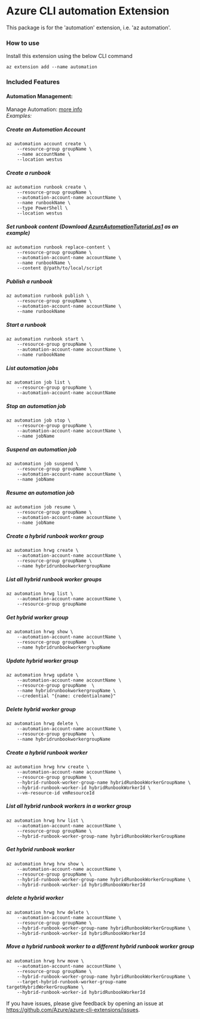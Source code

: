 # Azure CLI automation Extension #
This package is for the 'automation' extension, i.e. 'az automation'.

### How to use ###
Install this extension using the below CLI command
```
az extension add --name automation
```

### Included Features
#### Automation Management:
Manage Automation: [more info](https://learn.microsoft.com/en-us/azure/automation/)\
*Examples:*

##### Create an Automation Account

```
az automation account create \
    --resource-group groupName \
    --name accountName \
    --location westus
```

##### Create a runbook
```
az automation runbook create \
    --resource-group groupName \
    --automation-account-name accountName \
    --name runbookName \
    --type PowerShell \
    --location westus
```

##### Set runbook content (Download [AzureAutomationTutorial.ps1](https://github.com/Azure/azure-quickstart-templates/blob/master/quickstarts/microsoft.automation/101-automation/scripts/AzureAutomationTutorial.ps1) as an example)
```
az automation runbook replace-content \
    --resource-group groupName \
    --automation-account-name accountName \
    --name runbookName \
    --content @/path/to/local/script
```

##### Publish a runbook
```
az automation runbook publish \
    --resource-group groupName \
    --automation-account-name accountName \
    --name runbookName
```

##### Start a runbook
```
az automation runbook start \
    --resource-group groupName \
    --automation-account-name accountName \
    --name runbookName
```

##### List automation jobs
```
az automation job list \
    --resource-group groupName \
    --automation-account-name accountName
```

##### Stop an automation job
```
az automation job stop \
    --resource-group groupName \
    --automation-account-name accountName \
    --name jobName
```

##### Suspend an automation job
```
az automation job suspend \
    --resource-group groupName \
    --automation-account-name accountName \
    --name jobName
```

##### Resume an automation job
```
az automation job resume \
    --resource-group groupName \
    --automation-account-name accountName \
    --name jobName
```

##### Create a hybrid runbook worker group
```
az automation hrwg create \
    --automation-account-name accountName \
    --resource-group groupName \
    --name hybridrunbookworkergroupName
```

##### List all hybrid runbook worker groups 
```
az automation hrwg list \
    --automation-account-name accountName \
    --resource-group groupName 
```

##### Get hybrid worker group
```
az automation hrwg show \
    --automation-account-name accountName \
    --resource-group groupName  \
    --name hybridrunbookworkergroupName
```

##### Update hybrid worker group
```
az automation hrwg update \
    --automation-account-name accountName \
    --resource-group groupName  \
    --name hybridrunbookworkergroupName \
    --credential "{name: credentialname}" 
```

##### Delete hybrid worker group
```
az automation hrwg delete \
    --automation-account-name accountName \
    --resource-group groupName  \
    --name hybridrunbookworkergroupName
```

##### Create a hybrid runbook worker
```
az automation hrwg hrw create \
    --automation-account-name accountName \
    --resource-group groupName \
    --hybrid-runbook-worker-group-name hybridRunbookWorkerGroupName \
    --hybrid-runbook-worker-id hybridRunbookWorkerId \
    --vm-resource-id vmResourceId
```

##### List all hybrid runbook workers in a worker group
```
az automation hrwg hrw list \
    --automation-account-name accountName \
    --resource-group groupName \
    --hybrid-runbook-worker-group-name hybridRunbookWorkerGroupName 
```

##### Get hybrid runbook worker
```
az automation hrwg hrw show \
    --automation-account-name accountName \
    --resource-group groupName \
    --hybrid-runbook-worker-group-name hybridRunbookWorkerGroupName \
    --hybrid-runbook-worker-id hybridRunbookWorkerId
```

##### delete a hybrid worker 
```
az automation hrwg hrw delete \
    --automation-account-name accountName \
    --resource-group groupName \
    --hybrid-runbook-worker-group-name hybridRunbookWorkerGroupName \
    --hybrid-runbook-worker-id hybridRunbookWorkerId
```

##### Move a hybrid runbook worker to a different hybrid runbook worker group
```
az automation hrwg hrw move \
    --automation-account-name accountName \
    --resource-group groupName \
    --hybrid-runbook-worker-group-name hybridRunbookWorkerGroupName \
    --target-hybrid-runbook-worker-group-name targetHybridWorkerGroupName \
    --hybrid-runbook-worker-id hybridRunbookWorkerId
```



If you have issues, please give feedback by opening an issue at https://github.com/Azure/azure-cli-extensions/issues.
